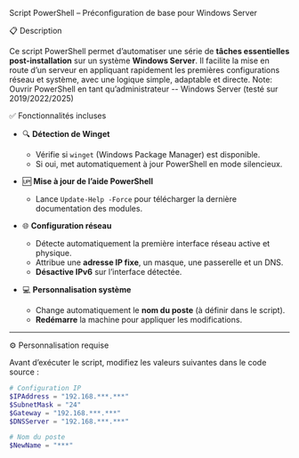 Script PowerShell – Préconfiguration de base pour Windows Server

📋 Description

Ce script PowerShell permet d’automatiser une série de **tâches essentielles post-installation** sur un système **Windows Server**. Il facilite la mise en route d’un serveur en appliquant rapidement les premières configurations réseau et système, avec une logique simple, adaptable et directe.
Note: Ouvrir PowerShell en tant qu’administrateur
-- Windows Server (testé sur 2019/2022/2025)

✅ Fonctionnalités incluses

- 🔍 **Détection de Winget**
  - Vérifie si `winget` (Windows Package Manager) est disponible.
  - Si oui, met automatiquement à jour PowerShell en mode silencieux.

- 🆙 **Mise à jour de l’aide PowerShell**
  - Lance `Update-Help -Force` pour télécharger la dernière documentation des modules.

- 🌐 **Configuration réseau**
  - Détecte automatiquement la première interface réseau active et physique.
  - Attribue une **adresse IP fixe**, un masque, une passerelle et un DNS.
  - **Désactive IPv6** sur l’interface détectée.

- 💻 **Personnalisation système**
  - Change automatiquement le **nom du poste** (à définir dans le script).
  - **Redémarre** la machine pour appliquer les modifications.

---

⚙️ Personnalisation requise

Avant d’exécuter le script, modifiez les valeurs suivantes dans le code source :

```powershell
# Configuration IP
$IPAddress = "192.168.***.***"
$SubnetMask = "24"
$Gateway = "192.168.***.***"
$DNSServer = "192.168.***.***"

# Nom du poste
$NewName = "***"

